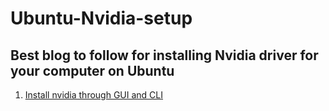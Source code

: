 # Ubuntu-Nvidia-setup
## Best blog to follow for installing Nvidia driver for your computer on Ubuntu
1. [Install nvidia through GUI and CLI](https://www.cyberciti.biz/faq/ubuntu-linux-install-nvidia-driver-latest-proprietary-driver/#:~:text=You%20can%20install%20Nvidia%20drivers,laptop%20to%20load%20the%20drivers)
